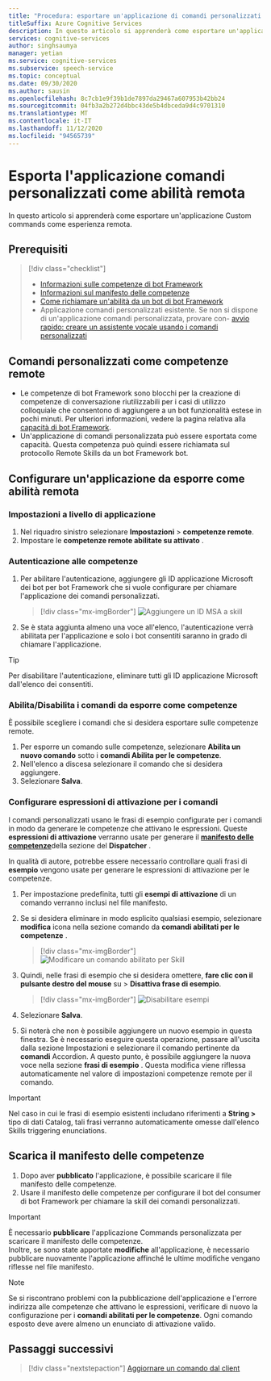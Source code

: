 ```yaml
---
title: "Procedura: esportare un'applicazione di comandi personalizzati come servizio di riconoscimento vocale remoto"
titleSuffix: Azure Cognitive Services
description: In questo articolo si apprenderà come esportare un'applicazione di comandi personalizzati come abilità
services: cognitive-services
author: singhsaumya
manager: yetian
ms.service: cognitive-services
ms.subservice: speech-service
ms.topic: conceptual
ms.date: 09/30/2020
ms.author: sausin
ms.openlocfilehash: 8c7cb1e9f39b1de7897da29467a607953b42bb24
ms.sourcegitcommit: 04fb3a2b272d4bbc43de5b4dbceda9d4c9701310
ms.translationtype: MT
ms.contentlocale: it-IT
ms.lasthandoff: 11/12/2020
ms.locfileid: "94565739"
---
```

# <a name="export-custom-commands-application-as-a-remote-skill"></a>Esporta l'applicazione comandi personalizzati come abilità remota

In questo articolo si apprenderà come esportare un'applicazione Custom commands come esperienza remota.

## <a name="prerequisites"></a>Prerequisiti
> [!div class="checklist"]
> * [Informazioni sulle competenze di bot Framework](https://aka.ms/speech/cc-skill-overview)
> * [Informazioni sul manifesto delle competenze](https://aka.ms/speech/cc-skill-manifest)
> * [Come richiamare un'abilità da un bot di bot Framework](https://aka.ms/speech/cc-skill-consumer)
> * Applicazione comandi personalizzati esistente. Se non si dispone di un'applicazione comandi personalizzata, provare con- [avvio rapido: creare un assistente vocale usando i comandi personalizzati](quickstart-custom-commands-application.md)

## <a name="custom-commands-as-remote-skills"></a>Comandi personalizzati come competenze remote
* Le competenze di bot Framework sono blocchi per la creazione di competenze di conversazione riutilizzabili per i casi di utilizzo colloquiale che consentono di aggiungere a un bot funzionalità estese in pochi minuti. Per ulteriori informazioni, vedere la pagina relativa alla [capacità di bot Framework](https://microsoft.github.io/botframework-solutions/overview/skills/).
* Un'applicazione di comandi personalizzata può essere esportata come capacità. Questa competenza può quindi essere richiamata sul protocollo Remote Skills da un bot Framework bot.

## <a name="configure-an-application-to-be-exposed-as-a-remote-skill"></a>Configurare un'applicazione da esporre come abilità remota

### <a name="application-level-settings"></a>Impostazioni a livello di applicazione
1. Nel riquadro sinistro selezionare **Impostazioni**  >  **competenze remote**.
1. Impostare le **competenze remote abilitate su attivato** .

### <a name="authentication-to-skills"></a>Autenticazione alle competenze
1. Per abilitare l'autenticazione, aggiungere gli ID applicazione Microsoft dei bot per bot Framework che si vuole configurare per chiamare l'applicazione dei comandi personalizzati.
      > [!div class="mx-imgBorder"]
      > ![Aggiungere un ID MSA a skill](media/custom-commands/skill-add-msa-id.png)

1. Se è stata aggiunta almeno una voce all'elenco, l'autenticazione verrà abilitata per l'applicazione e solo i bot consentiti saranno in grado di chiamare l'applicazione.
> [!TIP]
>  Per disabilitare l'autenticazione, eliminare tutti gli ID applicazione Microsoft dall'elenco dei consentiti. 

 ### <a name="enabledisable-commands-to-be-exposed-as-skills"></a>Abilita/Disabilita i comandi da esporre come competenze

È possibile scegliere i comandi che si desidera esportare sulle competenze remote.

1. Per esporre un comando sulle competenze, selezionare **Abilita un nuovo comando** sotto i **comandi Abilita per le competenze**.
1. Nell'elenco a discesa selezionare il comando che si desidera aggiungere.
1. Selezionare **Salva**.

### <a name="configure-triggering-utterances-for-commands"></a>Configurare espressioni di attivazione per i comandi
I comandi personalizzati usano le frasi di esempio configurate per i comandi in modo da generare le competenze che attivano le espressioni. Queste **espressioni di attivazione** verranno usate per generare il [**manifesto delle competenze**](https://microsoft.github.io/botframework-solutions/skills/handbook/manifest/)della sezione del **Dispatcher** .

In qualità di autore, potrebbe essere necessario controllare quali frasi di **esempio** vengono usate per generare le espressioni di attivazione per le competenze.
1. Per impostazione predefinita, tutti gli **esempi di attivazione** di un comando verranno inclusi nel file manifesto.
1. Se si desidera eliminare in modo esplicito qualsiasi esempio, selezionare **modifica** icona nella sezione comando da **comandi abilitati per le competenze** .
    > [!div class="mx-imgBorder"]
    > ![Modificare un comando abilitato per Skill](media/custom-commands/skill-edit-enabled-command.png)

1. Quindi, nelle frasi di esempio che si desidera omettere, **fare clic con il pulsante destro del mouse** su  >  **Disattiva frase di esempio**.
    > [!div class="mx-imgBorder"]
    > ![Disabilitare esempi](media/custom-commands/skill-disable-example-sentences.png)

1. Selezionare **Salva**.
1. Si noterà che non è possibile aggiungere un nuovo esempio in questa finestra. Se è necessario eseguire questa operazione, passare all'uscita dalla sezione Impostazioni e selezionare il comando pertinente da **comandi** Accordion. A questo punto, è possibile aggiungere la nuova voce nella sezione **frasi di esempio** . Questa modifica viene riflessa automaticamente nel valore di impostazioni competenze remote per il comando.

> [!IMPORTANT]
> Nel caso in cui le frasi di esempio esistenti includano riferimenti a **String >** tipo di dati Catalog, tali frasi verranno automaticamente omesse dall'elenco Skills triggering enunciations. 

## <a name="download-skill-manifest"></a>Scarica il manifesto delle competenze
1. Dopo aver **pubblicato** l'applicazione, è possibile scaricare il file manifesto delle competenze.
1. Usare il manifesto delle competenze per configurare il bot del consumer di bot Framework per chiamare la skill dei comandi personalizzati.
> [!IMPORTANT]
> È necessario **pubblicare** l'applicazione Commands personalizzata per scaricare il manifesto delle competenze. </br>
> Inoltre, se sono state apportate **modifiche** all'applicazione, è necessario pubblicare nuovamente l'applicazione affinché le ultime modifiche vengano riflesse nel file manifesto.

> [!NOTE]
> Se si riscontrano problemi con la pubblicazione dell'applicazione e l'errore indirizza alle competenze che attivano le espressioni, verificare di nuovo la configurazione per i **comandi abilitati per le competenze**. Ogni comando esposto deve avere almeno un enunciato di attivazione valido.


## <a name="next-steps"></a>Passaggi successivi

> [!div class="nextstepaction"]
> [Aggiornare un comando dal client](./how-to-custom-commands-update-command-from-client.md)
